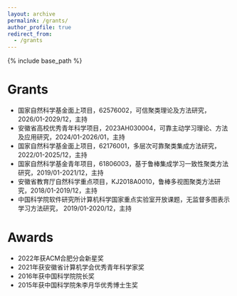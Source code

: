```yaml
---
layout: archive
permalink: /grants/
author_profile: true
redirect_from:
  - /grants
---
```

<!-- Google tag (gtag.js) -->
<script async src="https://www.googletagmanager.com/gtag/js?id=G-T0S164QJL9"></script>
<script>
  window.dataLayer = window.dataLayer || [];
  function gtag(){dataLayer.push(arguments);}
  gtag('js', new Date());

  gtag('config', 'G-T0S164QJL9');
</script>

{% include base_path %}

Grants
======
*  国家自然科学基金面上项目，62576002，可信聚类理论及方法研究， 2026/01-2029/12，主持
*  安徽省高校优秀青年科学项目，2023AH030004，可靠主动学习理论、方法及应用研究，2024/01-2026/01，主持
*  国家自然科学基金面上项目，62176001，多层次可靠聚类集成方法研究， 2022/01-2025/12，主持
*  国家自然科学基金青年项目，61806003，基于鲁棒集成学习一致性聚类方法研究，2019/01-2021/12，主持
*  安徽省教育厅自然科学重点项目，KJ2018A0010，鲁棒多视图聚类方法研究，2018/01-2019/12，主持
*  中国科学院软件研究所计算机科学国家重点实验室开放课题，无监督多图表示学习方法研究， 2019/01-2020/12，主持


Awards
======
* 2022年获ACM合肥分会新星奖
* 2021年获安徽省计算机学会优秀青年科学家奖
* 2016年获中国科学院院长奖
* 2015年获中国科学院朱李月华优秀博士生奖


